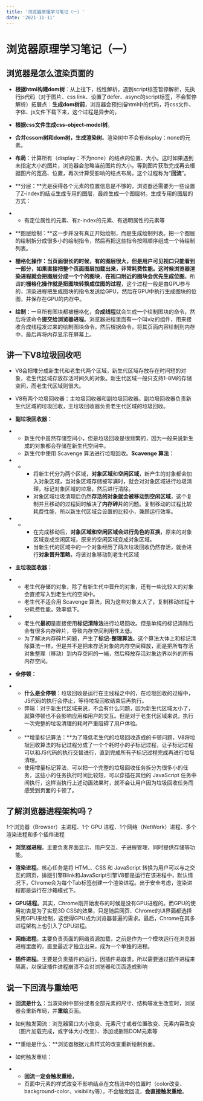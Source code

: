 ```yaml
---
title: '浏览器原理学习笔记（一）'
date: '2021-11-11'
---
```

# 浏览器原理学习笔记（一）

## 浏览器是怎么渲染页面的

- **根据html构建dom树**：从上往下，线性解析，遇到script标签暂停解析，先执行js代码（对于图片、css link、设置了defer、async的script标签，不会暂停解析）拓展点：**生成dom树前**，浏览器会预扫描html中的代码，将css文件、字体、js文件下载下来，这个过程是异步的。
- **根据css文件生成css-object-model树**。

- **合并cssom树和dom树，生成渲染树**。渲染树中不会有display：none的元素。
- **布局**：计算所有（display：不为none）的结点的位置、大小。这时如果遇到未指定大小的图片，浏览器会忽略当前图片的大小，等到图片获取完成再去根据图片的宽高、位置，再次计算受影响的结点布局，这个过程称为“**回流**”。

- **分层：**光是获得各个元素的位置信息是不够的，浏览器还需要为一些设置了Z-index的结点生成专用的图层，最终生成一个图层树。生成专用的图层的方式：

- - 有定位属性的元素、有z-index的元素、有透明属性的元素等

- **图层绘制：**这一步并没有真正开始绘制，而是生成绘制列表。把一个图层的绘制拆分成很多小的绘制指令，然后再把这些指令按照顺序组成一个待绘制列表。
- **栅格化操作：**当页面很长的时候，有的图层很大，但是用户可见视口只能看到一部分，如果直接把整个页面图层加载出来，非常耗费性能。这时候浏览器渲染进程就会把图层分成一个个的**图块**，**在视口附近的图块会优先生成位图**。所谓的**栅格化操作就是把图块转换成位图的过程**，这个过程一般是由GPU参与的，渲染进程把生成图块的指令发送给GPU，然后在GPU中执行生成图块的位图，并保存在GPU的内存中。

- **绘制**：一旦所有图块都被栅格化，**合成线程**就会生成一个绘制图块的命令，然后将该命令**提交给浏览器进程**。浏览器进程里面有一个叫viz的组件，用来接收合成线程发过来的绘制图块命令，然后根据命令，将其页面内容绘制到内存中，最后再将内存显示在屏幕上。

## 讲一下V8垃圾回收吧

- V8会把堆分成新生代和老生代两个区域，新生代区域存放存在时间短的对象，老生代区域存放存活时间久的对象。新生代区域一般只支持1-8M的存储空间，而老生代区域则很大。
- V8有两个垃圾回收器：主垃圾回收器和副垃圾回收器。副垃圾回收器负责新生代区域的垃圾回收，主垃圾回收器负责老生代区域的垃圾回收。

- **副垃圾回收器：**

- - 新生代中虽然存储空间小，但是垃圾回收是很频繁的，因为一般来说新生成的对象都会存储在新生代空间中。
  - 新生代中使用 Scavenge 算法进行垃圾回收。**Scavenge 算法**：

- - - 将新生代分为两个区域，**对象区域**和**空闲区域**，新产生的对象都会加入对象区域，当对象区域存储被写满时，就会对对象区域进行垃圾清理，标记对象区域的垃圾，然后进行清除。
    - 对象区域垃圾清理后仍然**存活的对象就会被移动到空闲区域**，这个复制并且移动的过程同时解决了**内存碎片**的问题。复制移动的过程比较耗费性能，所以新生代区域会设置的比较小，兼顾运行效率。

- - - 在完成移动后，**对象区域和空闲区域会进行角色的互换**，原来的对象区域变成空闲区域，原来的空闲区域变成对象区域。
    - 当新生代的区域中的一个对象经历了两次垃圾回收仍然存活，就会进行**对象晋升策略**，将该对象移动到老生代区域

- **主垃圾回收器：**

- - 老生代存储的对象，除了有新生代中晋升的对象，还有一些比较大的对象会直接写入到老生代的空间中。
  - 老生代不适合用 Scavenge 算法，因为这些对象太大了，复制移动过程十分耗费性能，效率低下。

- - 老生代**最初**是直接使用**标记清除法**进行垃圾回收。但是单纯的标记清除后会有很多内存碎片，导致内存空间利用性太低。
  - 为了解决内存碎片问题，产生了**标记-整理算法**。这个算法大体上和标记清除算法一样，但是并不是把未存活对象的内存空间释放，而是把所有存活对象整理（移动）到内存空间的一端，然后释放存活对象边界以外的所有内存空间。

- **全停顿：**

- - **什么是全停顿**：垃圾回收是运行在主线程之中的，在垃圾回收的过程中，JS代码的执行会停止，等待垃圾回收结束后再执行。
  - 弊端：对于新生代区域来说，不会有什么问题，因为新生代区域太小了，就算停顿也不会影响应用和用户的交互。但是对于老生代区域来说，执行一次完整的垃圾清理的耗时严重阻碍了用户体验。

- - **增量标记算法：**为了降低老生代的垃圾回收造成的卡顿问题，V8将垃圾回收算法的标记过程分成了一个个耗时小的子标记过程，让子标记过程可以和JS代码的执行交替进行，直到完成所有子标记过程完成再进行垃圾清理。
  - 使用增量标记算法，可以把一个完整的垃圾回收任务拆分为很多小的任务，这些小的任务执行时间比较短，可以穿插在其他的 JavaScript 任务中间执行，这样当执行上述动画效果时，就不会让用户因为垃圾回收任务而感受到页面的卡顿了。

## 了解浏览器进程架构吗？

1个浏览器（Browser）主进程、1个 GPU 进程、1个网络（NetWork）进程、多个渲染进程和多个插件进程

- **浏览器进程**。主要负责界面显示、用户交互、子进程管理，同时提供存储等功能。
- **渲染进程**。核心任务是将 HTML、CSS 和 JavaScript 转换为用户可以与之交互的网页，排版引擎Blink和JavaScript引擎V8都是运行在该进程中，默认情况下，Chrome会为每个Tab标签创建一个渲染进程。出于安全考虑，渲染进程都是运行在沙箱模式下。

- **GPU进程**。其实，Chrome刚开始发布的时候是没有GPU进程的。而GPU的使用初衷是为了实现3D CSS的效果，只是随后网页、Chrome的UI界面都选择采用GPU来绘制，这使得GPU成为浏览器普遍的需求。最后，Chrome在其多进程架构上也引入了GPU进程。
- **网络进程**。主要负责页面的网络资源加载，之前是作为一个模块运行在浏览器进程里面的，直至最近才独立出来，成为一个单独的进程。

- **插件进程**。主要是负责插件的运行，因插件易崩溃，所以需要通过插件进程来隔离，以保证插件进程崩溃不会对浏览器和页面造成影响

## 说一下回流与重绘吧

- **回流是什么**：当渲染树中部分或者全部元素的尺寸、结构等发生改变时，浏览器会重新布局，并**重绘**页面。
- 如何触发回流：浏览器窗口大小改变、元素尺寸或者位置改变、元素内容改变（图片加载完成，或字体大小改变）、添加或删除DOM元素等

- **重绘是什么：**浏览器根据元素样式的改变重新绘制页面。
- 如何触发重绘：

- - **回流一定会触发重绘，**
  - 页面中元素的样式改变不影响结点在文档流中的位置时（color改变、background-color、visibility等），不会触发回流，**会直接触发重绘**。